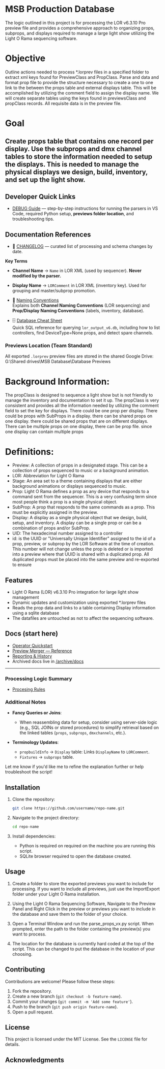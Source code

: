 # MSB Production Database
The logic outlined in this project is for processing the LOR v6.3.10 Pro preview file and provides a comprehensive approach to organizing props, subprops, and displays required to manage a large light show utilizing the Light O Rama sequencing software. 

# Objective
Outline actions needed to process *.lorprev files in a specified folder to extract xml keys found for PreviewClass and PropClass. Parse and data and format prop file to provide the structure necessary to create a one to one link to the between the props table and external displays table. This will be accomplished by utilizing the comment field to assign the display name. We will create separate tables using the keys found in previewsClass and propClass records. All requisite data is in the preview file. 

# Goal
Create props table that contains one record per display. Use the subprops and dmx channel tables to store the information needed to setup the displays. This is needed to manage the physical displays we design, build, inventory, and set up the light show. 
---

## Developer Quick Links

- [DEBUG Guide](./debug.md) — step-by-step instructions for running the parsers in VS Code,
  required Python setup, **previews folder location**, and troubleshooting tips.

## Documentation References

- 📝 [CHANGELOG](CHANGELOG.md) — curated list of processing and schema changes by date.

**Key Terms**
- **Channel Name** → `Name` in LOR XML (used by sequencer). **Never modified by the parser.**
- **Display Name** → `LORComment` in LOR XML (inventory key). Used for grouping and master/subprop promotion.

- 📘 [Naming Conventions](naming_conventions.md)  
  Explains both **Channel Naming Conventions** (LOR sequencing) and **Prop/Display Naming Conventions** (labels, inventory, database).

- 🗄️ [Database Cheat Sheet](database_cheatsheet.md)  
  Quick SQL reference for querying `lor_output_v6.db`, including how to list controllers, find DeviceType=None props, and detect spare channels.

### Previews Location (Team Standard)
All exported `.lorprev` preview files are stored in the shared Google Drive: G:\Shared drives\MSB Database\Database Previews


# Background Information:
The propClass is designed to sequence a light show but is not friendly to manage the inventory and documentation to set it up. The propClass is very consistent and provides all the information needed by utilizing the comment field to set the key for displays. There could be one prop per display. There could be props with SubProps in a display. there can be shared props on one display. there could be shared props that are on different displays. There can be multiple props on one display, there can be  prop file. since one display can contain multiple props

# Definitions:
  - Preview: A collection of props in a designated stage. This can be a collection of props sequenced to music or a background animation.
  - LOR: Abbreviation for Light O Rama
  - Stage: An area set to a theme containing displays that are either background animations or displays sequenced to music.
  - Prop: Light O Rama defines a prop as any device that responds to a command sent from the sequencer. This is a very confusing term since most people think a prop is a single physical object.
  - SubProp: A prop that responds to the same commands as a prop. This must be explicitly assigned in the preview.
  - Display: A display as a single physical object that we design, build, setup, and inventory. A display can be a single prop or can be a combination of props and/or SubProp.
  - UID: The hexadecimal number assigned to a controller
  - id: is the  UUID or "Universally Unique Identifier" assigned to the id of a prop, preview, or subprop by the LOR Software at the time of creation. This number will not change unless the prop is deleted or is imported into a preview where that UUID is shared with a duplicated prop. All duplicated props must be placed into the same preview and re-exported to ensure 


## Features

- Light O Rama (LOR) v6.3.10 Pro integration for large light show management
- Dynamic updates and customization using exported *.lorprev files 
- Reads the prop data and links to a table containing Display information using a sqlite database
- The datafiles are untouched as not to affect the sequencing software.

## Docs (start here)
- [Operator Quickstart](docs/quickstart_operator.md)
- [Preview Merger — Reference](docs/preview_merger_reference.md)
- [Reporting & History](docs/reporting_history.md)
- Archived docs live in [/archive/docs](archive/docs/)
---

### **Processing Logic Summary**
- [Procesing Rules](ProcessingRules.md)

### **Additional Notes**
- **Fancy Queries or Joins**:
  - When reassembling data for setup, consider using server-side logic (e.g., SQL JOINs or stored procedures) to simplify retrieval based on the linked tables (`props`, `subprops`, `dmxchannels`, etc.).

- **Terminology Updates**:
  - `propbuildInfo` → `Display` table: Links `DisplayName` to `LORComment`.
  - `Fixtures` → `subprops` table.

Let me know if you'd like me to refine the explanation further or help troubleshoot the script!

## Installation

1. Clone the repository:
   ```bash
   git clone https://github.com/username/repo-name.git
   ```

2. Navigate to the project directory:
   ```bash
   cd repo-name
   ```

3. Install dependencies:
   - Python is required on required on the machine you are running this script.
   - SQLite browser required to open the database created.
   
## Usage

  1. Create a folder to store the exported previews you want to include for processing. If you want to include all previews, just use the ImportExport folder under your Light O Rama installation.

  2. Using the Light O Rama Sequencing Software, Navigate to the Preview Panel and Right Click in the preview or previews you want to include in the database and save them to the folder of your choice.

  3. Open a Terminal Window and run the parse_props_vx.py script. When prompted, enter the path to the folder containing the preview(s) you want to process.

  4. The location for the database is currently hard coded at the top of the script. This can be changed to put the database in the location of your choosing.


## Contributing

Contributions are welcome! Please follow these steps:

1. Fork the repository.
2. Create a new branch (`git checkout -b feature-name`).
3. Commit your changes (`git commit -m 'Add some feature'`).
4. Push to the branch (`git push origin feature-name`).
5. Open a pull request.

## License

This project is licensed under the MIT License. See the `LICENSE` file for details.

## Acknowledgments


